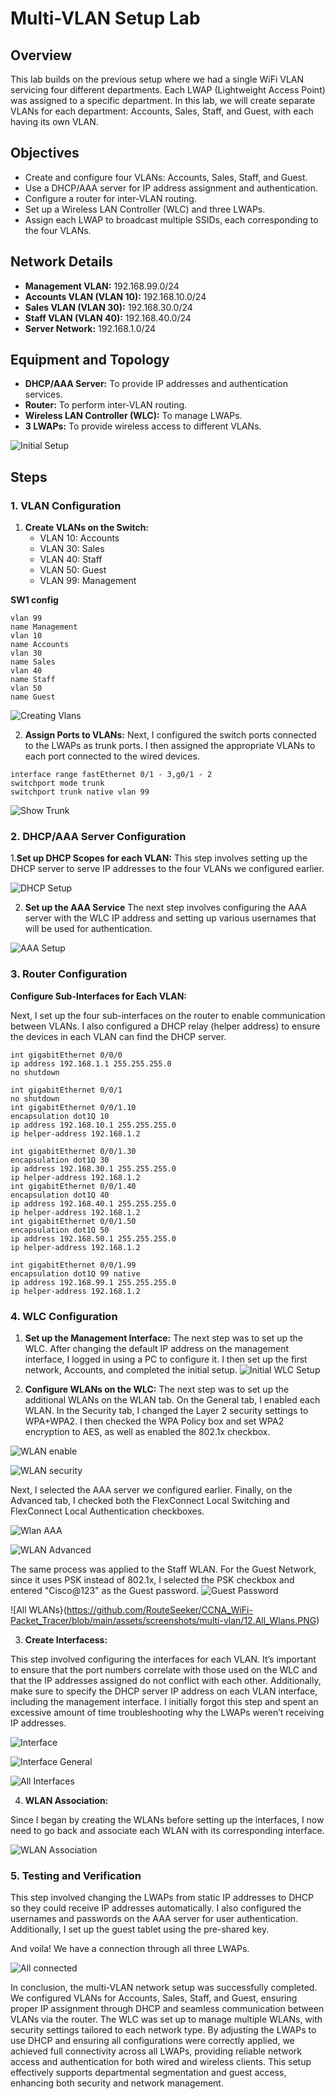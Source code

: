 # Multi-VLAN Setup Lab

## Overview
This lab builds on the previous setup where we had a single WiFi VLAN servicing four different departments. Each LWAP (Lightweight Access Point) was assigned to a specific department. In this lab, we will create separate VLANs for each department: Accounts, Sales, Staff, and Guest, with each having its own VLAN.

## Objectives
- Create and configure four VLANs: Accounts, Sales, Staff, and Guest.
- Use a DHCP/AAA server for IP address assignment and authentication.
- Configure a router for inter-VLAN routing.
- Set up a Wireless LAN Controller (WLC) and three LWAPs.
- Assign each LWAP to broadcast multiple SSIDs, each corresponding to the four VLANs.

## Network Details
- **Management VLAN:** 192.168.99.0/24
- **Accounts VLAN (VLAN 10):** 192.168.10.0/24
- **Sales VLAN (VLAN 30):** 192.168.30.0/24
- **Staff VLAN (VLAN 40):** 192.168.40.0/24
- **Server Network:** 192.168.1.0/24

## Equipment and Topology
- **DHCP/AAA Server:** To provide IP addresses and authentication services.
- **Router:** To perform inter-VLAN routing.
- **Wireless LAN Controller (WLC):** To manage LWAPs.
- **3 LWAPs:** To provide wireless access to different VLANs.


![Initial Setup](https://github.com/RouteSeeker/CCNA_WiFi-Packet_Tracer/blob/main/assets/screenshots/multi-vlan/01.Initial.PNG)


## Steps

### 1. VLAN Configuration
1. **Create VLANs on the Switch:**
   - VLAN 10: Accounts
   - VLAN 30: Sales
   - VLAN 40: Staff
   - VLAN 50: Guest
   - VLAN 99: Management

**SW1 config**
```
vlan 99
name Management 
vlan 10
name Accounts
vlan 30
name Sales
vlan 40
name Staff
vlan 50
name Guest

``` 
![Creating Vlans](https://github.com/RouteSeeker/CCNA_WiFi-Packet_Tracer/blob/main/assets/screenshots/multi-vlan/02.Creating_Vlans.PNG)


2. **Assign Ports to VLANs:**
Next, I configured the switch ports connected to the LWAPs as trunk ports. I then assigned the appropriate VLANs to each port connected to the wired devices.
```
interface range fastEthernet 0/1 - 3,g0/1 - 2
switchport mode trunk
switchport trunk native vlan 99
```

![Show Trunk](https://github.com/RouteSeeker/CCNA_WiFi-Packet_Tracer/blob/main/assets/screenshots/multi-vlan/03.Show_Trunk.PNG)

### 2. DHCP/AAA Server Configuration

1.**Set up DHCP Scopes for each VLAN:**
This step involves setting up the DHCP server to serve IP addresses to the four VLANs we configured earlier.

![DHCP Setup](https://github.com/RouteSeeker/CCNA_WiFi-Packet_Tracer/blob/main/assets/screenshots/multi-vlan/05.DHCP_Pool_creation.PNG)

2. **Set up the AAA Service**
The next step involves configuring the AAA server with the WLC IP address and setting up various usernames that will be used for authentication.

![AAA Setup](https://github.com/RouteSeeker/CCNA_WiFi-Packet_Tracer/blob/main/assets/screenshots/multi-vlan/05.AAA_Setup.PNG)

### 3. Router Configuration
**Configure Sub-Interfaces for Each VLAN:**

Next, I set up the four sub-interfaces on the router to enable communication between VLANs. I also configured a DHCP relay (helper address) to ensure the devices in each VLAN can find the DHCP server.
```
int gigabitEthernet 0/0/0
ip address 192.168.1.1 255.255.255.0
no shutdown

int gigabitEthernet 0/0/1
no shutdown
int gigabitEthernet 0/0/1.10
encapsulation dot1Q 10
ip address 192.168.10.1 255.255.255.0
ip helper-address 192.168.1.2

int gigabitEthernet 0/0/1.30
encapsulation dot1Q 30
ip address 192.168.30.1 255.255.255.0
ip helper-address 192.168.1.2
int gigabitEthernet 0/0/1.40
encapsulation dot1Q 40
ip address 192.168.40.1 255.255.255.0
ip helper-address 192.168.1.2
int gigabitEthernet 0/0/1.50
encapsulation dot1Q 50
ip address 192.168.50.1 255.255.255.0
ip helper-address 192.168.1.2

int gigabitEthernet 0/0/1.99
encapsulation dot1Q 99 native
ip address 192.168.99.1 255.255.255.0
ip helper-address 192.168.1.2
```

### 4. WLC Configuration
1. **Set up the Management Interface:**
The next step was to set up the WLC. After changing the default IP address on the management interface, I logged in using a PC to configure it. I then set up the first network, Accounts, and completed the initial setup.
![Initial WLC Setup](https://github.com/RouteSeeker/CCNA_WiFi-Packet_Tracer/blob/main/assets/screenshots/multi-vlan/06.WLC_Initial_Config.PNG)
   

2. **Configure WLANs on the WLC:**
The next step was to set up the additional WLANs on the WLAN tab. On the General tab, I enabled each WLAN. In the Security tab, I changed the Layer 2 security settings to WPA+WPA2. I then checked the WPA Policy box and set WPA2 encryption to AES, as well as enabled the 802.1x checkbox.

![WLAN enable](https://github.com/RouteSeeker/CCNA_WiFi-Packet_Tracer/blob/main/assets/screenshots/multi-vlan/07.Staff_Wlan_Enable.PNG)

![WLAN security](https://github.com/RouteSeeker/CCNA_WiFi-Packet_Tracer/blob/main/assets/screenshots/multi-vlan/08.Staff_Wlan_Security.PNG)

Next, I selected the AAA server we configured earlier. Finally, on the Advanced tab, I checked both the FlexConnect Local Switching and FlexConnect Local Authentication checkboxes.

![Wlan AAA](https://github.com/RouteSeeker/CCNA_WiFi-Packet_Tracer/blob/main/assets/screenshots/multi-vlan/09.Staff_Wlan_AAA.PNG)

![WLAN Advanced](https://github.com/RouteSeeker/CCNA_WiFi-Packet_Tracer/blob/main/assets/screenshots/multi-vlan/10.Staff_Wlan_Advanced.PNG)

The same process was applied to the Staff WLAN. For the Guest Network, since it uses PSK instead of 802.1x, I selected the PSK checkbox and entered "Cisco@123" as the Guest password.
![Guest Password](https://github.com/RouteSeeker/CCNA_WiFi-Packet_Tracer/blob/main/assets/screenshots/multi-vlan/11.Guest_PSK.PNG)

![All WLANs}(https://github.com/RouteSeeker/CCNA_WiFi-Packet_Tracer/blob/main/assets/screenshots/multi-vlan/12.All_Wlans.PNG)


3. **Create Interfacess:**

This step involved configuring the interfaces for each VLAN. It’s important to ensure that the port numbers correlate with those used on the WLC and that the IP addresses assigned do not conflict with each other. Additionally, make sure to specify the DHCP server IP address on each VLAN interface, including the management interface. I initially forgot this step and spent an excessive amount of time troubleshooting why the LWAPs weren’t receiving IP addresses.   

![Interface](https://github.com/RouteSeeker/CCNA_WiFi-Packet_Tracer/blob/main/assets/screenshots/multi-vlan/13.Accounts_Interface_ID.PNG)

![Interface General](https://github.com/RouteSeeker/CCNA_WiFi-Packet_Tracer/blob/main/assets/screenshots/multi-vlan/14.Accounts_Interface_General_Info.PNG)

![All Interfaces](https://github.com/RouteSeeker/CCNA_WiFi-Packet_Tracer/blob/main/assets/screenshots/multi-vlan/15.All_Interfaces.PNG)


4. **WLAN Association:**

Since I began by creating the WLANs before setting up the interfaces, I now need to go back and associate each WLAN with its corresponding interface.

![WLAN Association](https://github.com/RouteSeeker/CCNA_WiFi-Packet_Tracer/blob/main/assets/screenshots/multi-vlan/16.Wlan_Association.PNG)


### 5. Testing and Verification
This step involved changing the LWAPs from static IP addresses to DHCP so they could receive IP addresses automatically. I also configured the usernames and passwords on the AAA server for user authentication. Additionally, I set up the guest tablet using the pre-shared key.

And voila! We have a connection through all three LWAPs.

![All connected](https://github.com/RouteSeeker/CCNA_WiFi-Packet_Tracer/blob/main/assets/screenshots/multi-vlan/22.Connected_PCs.PNG)

In conclusion, the multi-VLAN network setup was successfully completed. We configured VLANs for Accounts, Sales, Staff, and Guest, ensuring proper IP assignment through DHCP and seamless communication between VLANs via the router. The WLC was set up to manage multiple WLANs, with security settings tailored to each network type. By adjusting the LWAPs to use DHCP and ensuring all configurations were correctly applied, we achieved full connectivity across all LWAPs, providing reliable network access and authentication for both wired and wireless clients. This setup effectively supports departmental segmentation and guest access, enhancing both security and network management.

